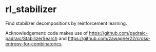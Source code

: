 # rl_stabilizer
Find stabilizer decompositions by reinforcement learning.

Acknowledgement: code makes use of https://github.com/padraic-padraic/StabilizerSearch and https://github.com/zawagner22/cross-entropy-for-combinatorics.
